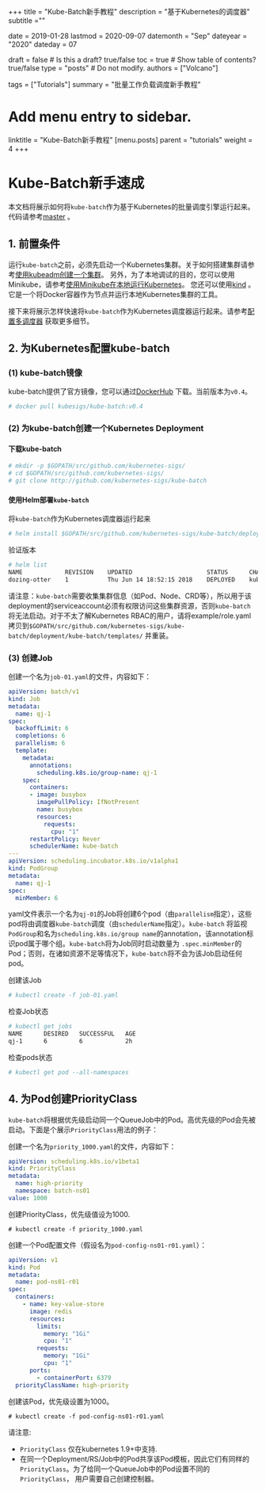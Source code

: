 +++
title =  "Kube-Batch新手教程"
description = "基于Kubernetes的调度器"
subtitle =""

date = 2019-01-28
lastmod = 2020-09-07
datemonth = "Sep"
dateyear = "2020"
dateday = 07

draft = false  # Is this a draft? true/false
toc = true  # Show table of contents? true/false
type = "posts"  # Do not modify.
authors = ["Volcano"]

tags = ["Tutorials"]
summary = "批量工作负载调度新手教程"

# Add menu entry to sidebar.
linktitle = "Kube-Batch新手教程"
[menu.posts]
  parent = "tutorials"
  weight = 4
+++
# Kube-Batch新手速成

本文档将展示如何将`kube-batch`作为基于Kubernetes的批量调度引擎运行起来。代码请参考[master](https://github.com/kubernetes-sigs/kube-batch/tree/master) 。

## 1. 前置条件

运行`kube-batch`之前，必须先启动一个Kubernetes集群。关于如何搭建集群请参考[使用kubeadm创建一个集群](https://kubernetes.io/docs/setup/independent/create-cluster-kubeadm/)。
另外，为了本地调试的目的，您可以使用Minikube，请参考[使用Minikube在本地运行Kubernetes](https://kubernetes.io/docs/getting-started-guides/minikube/)。
您还可以使用[kind](https://github.com/kubernetes-sigs/kind) 。 它是一个将Docker容器作为节点并运行本地Kubernetes集群的工具。

接下来将展示怎样快速将`kube-batch`作为Kubernetes调度器运行起来。请参考[配置多调度器](https://kubernetes.io/docs/tasks/administer-cluster/configure-multiple-schedulers/) 获取更多细节。

## 2. 为Kubernetes配置kube-batch

### (1) kube-batch镜像

kube-batch提供了官方镜像，您可以通过[DockerHub](https://hub.docker.com/r/kubesigs/kube-batch/) 下载。当前版本为`v0.4`。

```bash
# docker pull kubesigs/kube-batch:v0.4
```

### (2) 为kube-batch创建一个Kubernetes Deployment

#### 下载kube-batch

```bash
# mkdir -p $GOPATH/src/github.com/kubernetes-sigs/
# cd $GOPATH/src/github.com/kubernetes-sigs/
# git clone http://github.com/kubernetes-sigs/kube-batch
```

#### 使用Helm部署`kube-batch`

将`kube-batch`作为Kubernetes调度器运行起来

```bash
# helm install $GOPATH/src/github.com/kubernetes-sigs/kube-batch/deployment/kube-batch --namespace kube-system
```

验证版本

```bash
# helm list
NAME        	REVISION	UPDATED                 	STATUS  	CHART                	NAMESPACE
dozing-otter	1       	Thu Jun 14 18:52:15 2018	DEPLOYED	kube-batch-0.4.0    	kube-system
```

请注意：`kube-batch`需要收集集群信息（如Pod、Node、CRD等），所以用于该deployment的serviceaccount必须有权限访问这些集群资源，否则`kube-batch`
将无法启动。对于不太了解Kubernetes RBAC的用户，请将example/role.yaml拷贝到`$GOPATH/src/github.com/kubernetes-sigs/kube-batch/deployment/kube-batch/templates/`
并重装。

### (3) 创建Job

创建一个名为`job-01.yaml`的文件，内容如下：

```yaml
apiVersion: batch/v1
kind: Job
metadata:
  name: qj-1
spec:
  backoffLimit: 6
  completions: 6
  parallelism: 6
  template:
    metadata:
      annotations:
        scheduling.k8s.io/group-name: qj-1
    spec:
      containers:
      - image: busybox
        imagePullPolicy: IfNotPresent
        name: busybox
        resources:
          requests:
            cpu: "1"
      restartPolicy: Never
      schedulerName: kube-batch
---
apiVersion: scheduling.incubator.k8s.io/v1alpha1
kind: PodGroup
metadata:
  name: qj-1
spec:
  minMember: 6
```

yaml文件表示一个名为`qj-01`的Job将创建6个pod（由`parallelism`指定），这些pod将由调度器`kube-batch`调度（由`schedulerName`指定）。`kube-batch`
将监视`PodGroup`和名为`scheduling.k8s.io/group name`的annotation，该annotation标识pod属于哪个组。`kube-batch`将为Job同时启动数量为
`.spec.minMember`的Pod；否则，在诸如资源不足等情况下，`kube-batch`将不会为该Job启动任何pod。

创建该Job

```bash
# kubectl create -f job-01.yaml
```

检查Job状态

```bash
# kubectl get jobs
NAME      DESIRED   SUCCESSFUL   AGE
qj-1      6         6            2h 
```

检查pods状态

```bash
# kubectl get pod --all-namespaces
```


## 4. 为Pod创建PriorityClass

`kube-batch`将根据优先级启动同一个QueueJob中的Pod。高优先级的Pod会先被启动。下面是个展示`PriorityClass`用法的例子：

创建一个名为`priority_1000.yaml`的文件，内容如下：

```yaml
apiVersion: scheduling.k8s.io/v1beta1
kind: PriorityClass
metadata:
  name: high-priority
  namespace: batch-ns01
value: 1000
```

创建PriorityClass，优先级值设为1000.

```
# kubectl create -f priority_1000.yaml
```

创建一个Pod配置文件（假设名为`pod-config-ns01-r01.yaml`）：

```yaml
apiVersion: v1
kind: Pod
metadata:
  name: pod-ns01-r01
spec:
  containers:
    - name: key-value-store
      image: redis
      resources:
        limits:
          memory: "1Gi"
          cpu: "1"
        requests:
          memory: "1Gi"
          cpu: "1"
      ports:
        - containerPort: 6379
  priorityClassName: high-priority
```

创建该Pod，优先级设置为1000。

```
# kubectl create -f pod-config-ns01-r01.yaml
```


请注意:

* `PriorityClass` 仅在kubernetes 1.9+中支持.
* 在同一个Deployment/RS/Job中的Pod共享该Pod模板，因此它们有同样的`PriorityClass`。为了给同一个QueueJob中的Pod设置不同的`PriorityClass`，
用户需要自己创建控制器。
